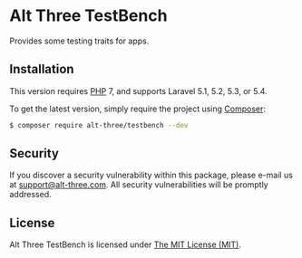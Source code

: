 # Alt Three TestBench

Provides some testing traits for apps.


## Installation

This version requires [PHP](https://php.net) 7, and supports Laravel 5.1, 5.2, 5.3, or 5.4.

To get the latest version, simply require the project using [Composer](https://getcomposer.org):

```bash
$ composer require alt-three/testbench --dev
```


## Security

If you discover a security vulnerability within this package, please e-mail us at support@alt-three.com. All security vulnerabilities will be promptly addressed.


## License

Alt Three TestBench is licensed under [The MIT License (MIT)](LICENSE).
